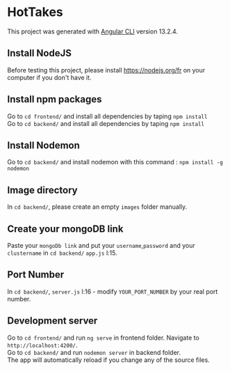 # HotTakes

This project was generated with [Angular CLI](https://github.com/angular/angular-cli) version 13.2.4.

## Install NodeJS

Before testing this project, please install https://nodejs.org/fr on your computer if you don't have it.

## Install npm packages

Go to `cd frontend/` and install all dependencies by taping `npm install`<br>
Go to `cd backend/` and install all dependencies by taping `npm install`

## Install Nodemon
Go to `cd backend/` and install nodemon with this command : `npm install -g nodemon`

## Image directory
In `cd backend/`, please create an empty `images` folder manually.

## Create your mongoDB link

Paste your `mongoDb link` and put your `username`,`password` and your `clustername` in `cd backend/` `app.js` l:15.

## Port Number

In `cd backend/`, `server.js` l:16 - modify `YOUR_PORT_NUMBER` by your real port number.

## Development server

Go to `cd frontend/` and run `ng serve` in frontend folder. Navigate to `http://localhost:4200/`.<br>
Go to `cd backend/` and run `nodemon server` in backend folder.<br>
The app will automatically reload if you change any of the source files.

